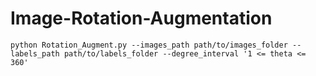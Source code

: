 # Image-Rotation-Augmentation

`python Rotation_Augment.py --images_path path/to/images_folder --labels_path path/to/labels_folder --degree_interval '1 <= theta <= 360'`

